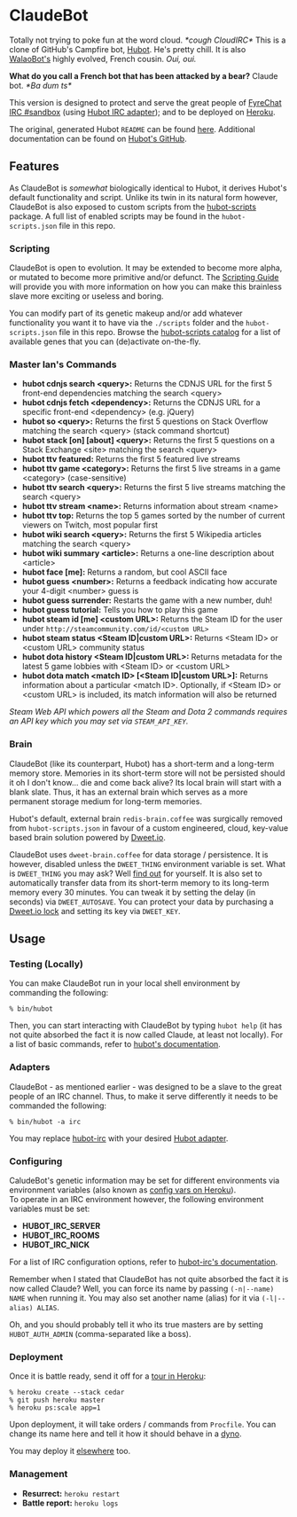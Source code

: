 # ClaudeBot

Totally not trying to poke fun at the word cloud. *\*cough CloudIRC\**
This is a clone of GitHub's Campfire bot, [Hubot](https://hubot.github.com/). He's pretty chill. 
It is also [WalaoBot's](https://github.com/MrSaints/WalaoBot) highly evolved, French cousin. *Oui, oui.*

**What do you call a French bot that has been attacked by a bear?** Claude bot. *\*Ba dum ts\**

This version is designed to protect and serve the great people of [FyreChat IRC #sandbox](http://fyrechat.net/) (using [Hubot IRC adapter](https://github.com/nandub/hubot-irc)); and to be deployed on [Heroku](http://www.heroku.com).

The original, generated Hubot `README` can be found [here](https://github.com/github/hubot/blob/master/src/templates/README.md). 
Additional documentation can be found on [Hubot's GitHub](https://github.com/github/hubot/tree/master/docs).


## Features

As ClaudeBot is *somewhat* biologically identical to Hubot, it derives Hubot's default functionality and script. 
Unlike its twin in its natural form however, ClaudeBot is also exposed to custom scripts from the [hubot-scripts](https://github.com/github/hubot-scripts) package. A full list of enabled scripts may be found in the `hubot-scripts.json` file in this repo.


### Scripting

ClaudeBot is open to evolution. It may be extended to become more alpha, or mutated to become more primitive and/or defunct. 
The [Scripting Guide](https://github.com/github/hubot/blob/master/docs/scripting.md) will provide you with more information on how you can make this brainless slave more exciting or useless and boring. 

You can modify part of its genetic makeup and/or add whatever functionality you want it to have via the `./scripts` folder and the `hubot-scripts.json` file in this repo. 
Browse the [hubot-scripts catalog](http://hubot-script-catalog.herokuapp.com/) for a list of available genes that you can (de)activate on-the-fly.


### Master Ian's Commands

- **hubot cdnjs search \<query\>:** Returns the CDNJS URL for the first 5 front-end dependencies matching the search \<query\>
- **hubot cdnjs fetch \<dependency\>:** Returns the CDNJS URL for a specific front-end \<dependency\> (e.g. jQuery)
- **hubot so \<query\>:** Returns the first 5 questions on Stack Overflow matching the search \<query\> (stack command shortcut)
- **hubot stack [on] <site> [about] \<query\>:** Returns the first 5 questions on a Stack Exchange \<site\> matching the search \<query\>
- **hubot ttv featured:** Returns the first 5 featured live streams
- **hubot ttv game \<category\>:** Returns the first 5 live streams in a game \<category\> (case-sensitive)
- **hubot ttv search \<query\>:** Returns the first 5 live streams matching the search \<query\>
- **hubot ttv stream \<name\>:** Returns information about stream \<name\>
- **hubot ttv top:** Returns the top 5 games sorted by the number of current viewers on Twitch, most popular first
- **hubot wiki search \<query\>:** Returns the first 5 Wikipedia articles matching the search \<query\>
- **hubot wiki summary \<article\>:** Returns a one-line description about \<article\>
- **hubot face [me]:** Returns a random, but cool ASCII face
- **hubot guess \<number\>:** Returns a feedback indicating how accurate your 4-digit \<number\> guess is
- **hubot guess surrender:** Restarts the game with a new number, duh!
- **hubot guess tutorial:** Tells you how to play this game
- **hubot steam id [me] \<custom URL\>:** Returns the Steam ID for the user under `http://steamcommunity.com/id/<custom URL>`
- **hubot steam status \<Steam ID|custom URL\>:** Returns \<Steam ID\> or \<custom URL\> community status
- **hubot dota history \<Steam ID|custom URL\>:** Returns metadata for the latest 5 game lobbies with \<Steam ID\> or \<custom URL\>
- **hubot dota match \<match ID\> [\<Steam ID|custom URL\>]:** Returns information about a particular \<match ID\>. Optionally, if \<Steam ID\> or \<custom URL\> is included, its match information will also be returned

*Steam Web API which powers all the Steam and Dota 2 commands requires an API key which you may set via `STEAM_API_KEY`.*


### Brain

ClaudeBot (like its counterpart, Hubot) has a short-term and a long-term memory store. Memories in its short-term store will not be persisted should it oh I don't know... die and come back alive? Its local brain will start with a blank slate. Thus, it has an external brain which serves as a more permanent storage medium for long-term memories.

Hubot's default, external brain `redis-brain.coffee` was surgically removed from `hubot-scripts.json` in favour of a custom engineered, cloud, key-value based brain solution powered by [Dweet.io](https://dweet.io/). 

ClaudeBot uses `dweet-brain.coffee` for data storage / persistence. It is however, disabled unless the `DWEET_THING` environment variable is set. What is `DWEET_THING` you may ask? Well [find out](https://dweet.io/) for yourself. It is also set to automatically transfer data from its short-term memory to its long-term memory every 30 minutes. You can tweak it by setting the delay (in seconds) via `DWEET_AUTOSAVE`. You can protect your data by purchasing a [Dweet.io lock](https://dweet.io/locks) and setting its key via `DWEET_KEY`.


## Usage

### Testing (Locally)

You can make ClaudeBot run in your local shell environment by commanding the following:

    % bin/hubot

Then, you can start interacting with ClaudeBot by typing `hubot help` (it has not quite absorbed the fact it is now called Claude, at least not locally). For a list of basic commands, refer to [hubot's documentation](https://github.com/github/hubot/tree/master/docs).


### Adapters

ClaudeBot - as mentioned earlier - was designed to be a slave to the great people of an IRC channel. 
Thus, to make it serve differently it needs to be commanded the following:

    % bin/hubot -a irc

You may replace [hubot-irc](https://github.com/nandub/hubot-irc) with your desired [Hubot adapter](https://github.com/github/hubot/blob/master/docs/adapters.md).


### Configuring

CaludeBot's genetic information may be set for different environments via environment variables (also known as [config vars on Heroku](https://devcenter.heroku.com/articles/config-vars)).  
To operate in an IRC environment however, the following environment variables must be set:

- **HUBOT_IRC_SERVER**
- **HUBOT_IRC_ROOMS**
- **HUBOT_IRC_NICK**

For a list of IRC configuration options, refer to [hubot-irc's documentation](https://github.com/nandub/hubot-irc).

Remember when I stated that ClaudeBot has not quite absorbed the fact it is now called Claude? 
Well, you can force its name by passing `(-n|--name) NAME` when running it. 
You may also set another name (alias) for it via `(-l|--alias) ALIAS`.

Oh, and you should probably tell it who its true masters are by setting `HUBOT_AUTH_ADMIN` (comma-separated like a boss).


### Deployment

Once it is battle ready, send it off for a [tour in Heroku](https://github.com/github/hubot/blob/master/docs/deploying/heroku.md):

    % heroku create --stack cedar
    % git push heroku master
    % heroku ps:scale app=1

Upon deployment, it will take orders / commands from `Procfile`. 
You can change its name here and tell it how it should behave in a [dyno](https://devcenter.heroku.com/articles/procfile).

You may deploy it [elsewhere](https://github.com/github/hubot/tree/master/docs/deploying) too.


### Management
- **Resurrect:** `heroku restart`
- **Battle report:** `heroku logs`